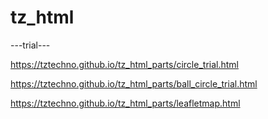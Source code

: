 # tz_html



---trial---

 https://tztechno.github.io/tz_html_parts/circle_trial.html

 https://tztechno.github.io/tz_html_parts/ball_circle_trial.html

 https://tztechno.github.io/tz_html_parts/leafletmap.html
